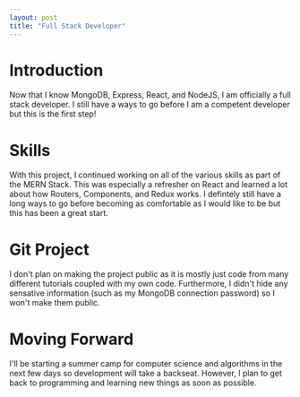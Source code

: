 ```yaml
---
layout: post
title: "Full Stack Developer"
---
```


# Introduction

Now that I know MongoDB, Express, React, and NodeJS, I am officially a full stack developer. I still have a ways to go before I am a competent developer but this is the first step!

# Skills

With this project, I continued working on all of the various skills as part of the MERN Stack. This was especially a refresher on React and learned a lot about how Routers, Components, and Redux works. I defintely still have a long ways to go before becoming as comfortable as I would like to be but this has been a great start.

# Git Project

I don't plan on making the project public as it is mostly just code from many different tutorials coupled with my own code. Furthermore, I didn't hide any sensative information (such as my MongoDB connection password) so I won't make them public.

# Moving Forward

I'll be starting a summer camp for computer science and algorithms in the next few days so development will take a backseat. However, I plan to get back to programming and learning new things as soon as possible.
